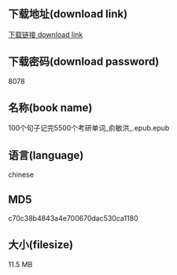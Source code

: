 ## 下载地址(download link)
[下载链接 download link](https://voluble-croquembouche-d321dc.netlify.app/?s=100%E4%B8%AA%E5%8F%A5%E5%AD%90%E8%AE%B0%E5%AE%8C5500%E4%B8%AA%E8%80%83%E7%A0%94%E5%8D%95%E8%AF%8D_%E4%BF%9E%E6%95%8F%E6%B4%AA_.epub)

## 下载密码(download password)
8078

## 名称(book name)
100个句子记完5500个考研单词_俞敏洪_.epub.epub

## 语言(language)
chinese

## MD5
c70c38b4843a4e700670dac530ca1180

## 大小(filesize)
11.5 MB
